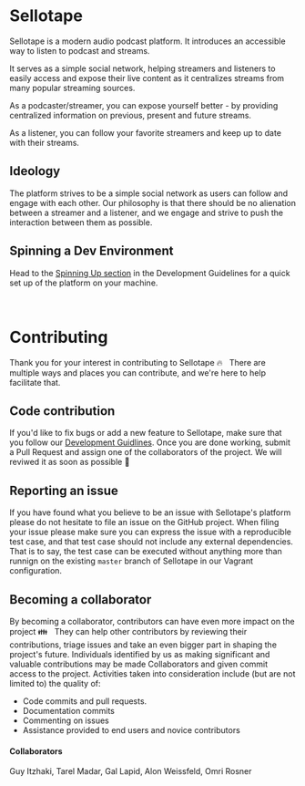 # Sellotape

Sellotape is a modern audio podcast platform.
It introduces an accessible way to listen to podcast and streams.

It serves as a simple social network, helping streamers and listeners to easily access and expose their live content as it centralizes streams from many popular streaming sources.

As a podcaster/streamer, you can expose yourself better - by providing centralized information on previous, present and future streams.

As a listener, you can follow your favorite streamers and keep up to date with their streams.

## Ideology 
The platform strives to be a simple social network as users can follow and engage with each other.
Our philosophy is that there should be no alienation between a streamer and a listener, and we engage and strive to push the interaction between them as possible.

## Spinning a Dev Environment
Head to the [Spinning Up section](docs/DevGuidelines.md#spinning-up) in the Development Guidelines for a quick set up of the platform on your machine.

<br />

# Contributing
Thank you for your interest in contributing to Sellotape :fire: &nbsp; There are multiple ways and places you can contribute, and we're here to help facilitate that.

## Code contribution 
If you'd like to fix bugs or add a new feature to Sellotape, make sure that you follow our [Development Guidlines](docs/DevGuidelines.md).
Once you are done working, submit a Pull Request and assign one of the collaborators of the project. We will reviwed it as soon as possible :raised_hands:

## Reporting an issue
If you have found what you believe to be an issue with Sellotape's platform please do not hesitate to file an issue on the GitHub project. When filing your issue please make sure you can express the issue with a reproducible test case, and that test case should not include any external dependencies. That is to say, the test case can be executed without anything more than runnign on the existing `master` branch of Sellotape in our Vagrant configuration.

## Becoming a collaborator
By becoming a collaborator, contributors can have even more impact on the project :family: &nbsp; They can help other contributors by reviewing their contributions, triage issues and take an even bigger part in shaping the project's future. Individuals identified by us as making significant and valuable contributions may be made Collaborators and given commit access to the project. Activities taken into consideration include (but are not limited to) the quality of:
* Code commits and pull requests.
* Documentation commits
* Commenting on issues
* Assistance provided to end users and novice contributors

#### Collaborators
Guy Itzhaki, Tarel Madar, Gal Lapid, Alon Weissfeld, Omri Rosner
